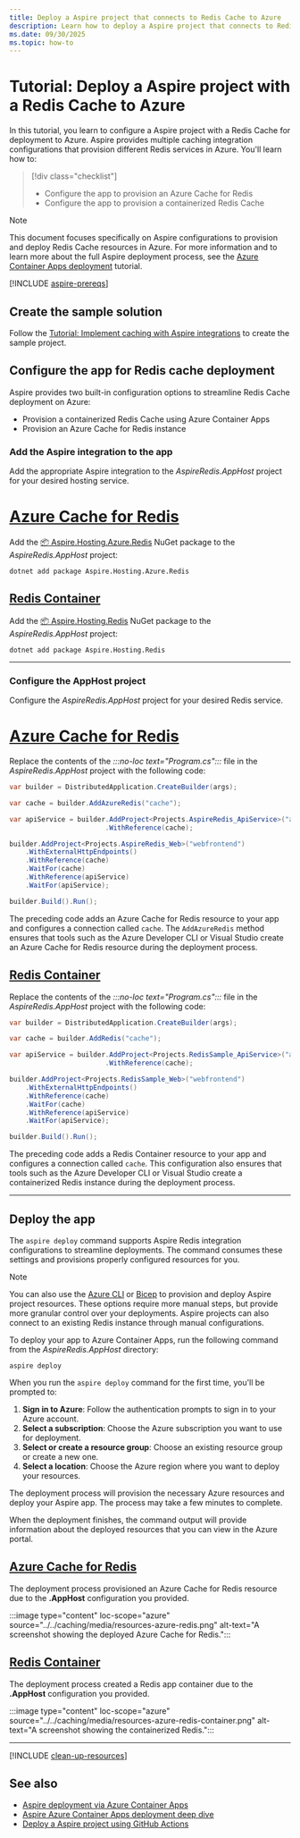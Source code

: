 ```yaml
---
title: Deploy a Aspire project that connects to Redis Cache to Azure
description: Learn how to deploy a Aspire project that connects to Redis Cache to Azure
ms.date: 09/30/2025
ms.topic: how-to
---
```


# Tutorial: Deploy a Aspire project with a Redis Cache to Azure

In this tutorial, you learn to configure a Aspire project with a Redis Cache for deployment to Azure. Aspire provides multiple caching integration configurations that provision different Redis services in Azure. You'll learn how to:

> [!div class="checklist"]
>
> - Configure the app to provision an Azure Cache for Redis
> - Configure the app to provision a containerized Redis Cache

> [!NOTE]
> This document focuses specifically on Aspire configurations to provision and deploy Redis Cache resources in Azure. For more information and to learn more about the full Aspire deployment process, see the [Azure Container Apps deployment](/dotnet/aspire/deployment/azure/aca-deployment?pivots=azure-azd) tutorial.

[!INCLUDE [aspire-prereqs](../../includes/aspire-prereqs.md)]

## Create the sample solution

Follow the [Tutorial: Implement caching with Aspire integrations](../../caching/caching-integrations.md) to create the sample project.

## Configure the app for Redis cache deployment

Aspire provides two built-in configuration options to streamline Redis Cache deployment on Azure:

- Provision a containerized Redis Cache using Azure Container Apps
- Provision an Azure Cache for Redis instance

### Add the Aspire integration to the app

Add the appropriate Aspire integration to the _AspireRedis.AppHost_ project for your desired hosting service.

# [Azure Cache for Redis](#tab/azure-redis)

Add the [📦 Aspire.Hosting.Azure.Redis](https://www.nuget.org/packages/Aspire.Hosting.Azure.Redis) NuGet package to the _AspireRedis.AppHost_ project:

```dotnetcli
dotnet add package Aspire.Hosting.Azure.Redis
```

## [Redis Container](#tab/redis-container)

Add the [📦 Aspire.Hosting.Redis](https://www.nuget.org/packages/Aspire.Hosting.Redis) NuGet package to the _AspireRedis.AppHost_ project:

```dotnetcli
dotnet add package Aspire.Hosting.Redis
```

---

### Configure the AppHost project

Configure the _AspireRedis.AppHost_ project for your desired Redis service.

# [Azure Cache for Redis](#tab/azure-redis)

Replace the contents of the _:::no-loc text="Program.cs":::_ file in the _AspireRedis.AppHost_ project with the following code:

```csharp
var builder = DistributedApplication.CreateBuilder(args);

var cache = builder.AddAzureRedis("cache");

var apiService = builder.AddProject<Projects.AspireRedis_ApiService>("apiservice")
                        .WithReference(cache);

builder.AddProject<Projects.AspireRedis_Web>("webfrontend")
    .WithExternalHttpEndpoints()
    .WithReference(cache)
    .WaitFor(cache)
    .WithReference(apiService)
    .WaitFor(apiService);

builder.Build().Run();
```

The preceding code adds an Azure Cache for Redis resource to your app and configures a connection called `cache`. The `AddAzureRedis` method ensures that tools such as the Azure Developer CLI or Visual Studio create an Azure Cache for Redis resource during the deployment process.

## [Redis Container](#tab/redis-container)

Replace the contents of the _:::no-loc text="Program.cs":::_ file in the _AspireRedis.AppHost_ project with the following code:

```csharp
var builder = DistributedApplication.CreateBuilder(args);

var cache = builder.AddRedis("cache");

var apiService = builder.AddProject<Projects.RedisSample_ApiService>("apiservice")
                        .WithReference(cache);

builder.AddProject<Projects.RedisSample_Web>("webfrontend")
    .WithExternalHttpEndpoints()
    .WithReference(cache)
    .WaitFor(cache)
    .WithReference(apiService)
    .WaitFor(apiService);

builder.Build().Run();
```

The preceding code adds a Redis Container resource to your app and configures a connection called `cache`. This configuration also ensures that tools such as the Azure Developer CLI or Visual Studio create a containerized Redis instance during the deployment process.

---

## Deploy the app

The `aspire deploy` command supports Aspire Redis integration configurations to streamline deployments. The command consumes these settings and provisions properly configured resources for you.

> [!NOTE]
> You can also use the [Azure CLI](/dotnet/aspire/deployment/azure/aca-deployment?pivots=azure-cli) or [Bicep](/dotnet/aspire/deployment/azure/aca-deployment?pivots=azure-bicep) to provision and deploy Aspire project resources. These options require more manual steps, but provide more granular control over your deployments. Aspire projects can also connect to an existing Redis instance through manual configurations.

To deploy your app to Azure Container Apps, run the following command from the _AspireRedis.AppHost_ directory:

```Aspire
aspire deploy
```

When you run the `aspire deploy` command for the first time, you'll be prompted to:

1. **Sign in to Azure**: Follow the authentication prompts to sign in to your Azure account.
1. **Select a subscription**: Choose the Azure subscription you want to use for deployment.
1. **Select or create a resource group**: Choose an existing resource group or create a new one.
1. **Select a location**: Choose the Azure region where you want to deploy your resources.

The deployment process will provision the necessary Azure resources and deploy your Aspire app. The process may take a few minutes to complete.

When the deployment finishes, the command output will provide information about the deployed resources that you can view in the Azure portal.

## [Azure Cache for Redis](#tab/azure-redis)

The deployment process provisioned an Azure Cache for Redis resource due to the **.AppHost** configuration you provided.

:::image type="content" loc-scope="azure" source="../../caching/media/resources-azure-redis.png" alt-text="A screenshot showing the deployed Azure Cache for Redis.":::

## [Redis Container](#tab/redis-container)

The deployment process created a Redis app container due to the **.AppHost** configuration you provided.

:::image type="content" loc-scope="azure" source="../../caching/media/resources-azure-redis-container.png" alt-text="A screenshot showing the containerized Redis.":::

---

[!INCLUDE [clean-up-resources](../../includes/clean-up-resources.md)]

## See also

- [Aspire deployment via Azure Container Apps](../azd/aca-deployment.md)
- [Aspire Azure Container Apps deployment deep dive](../azd/aca-deployment-azd-in-depth.md)
- [Deploy a Aspire project using GitHub Actions](../azd/aca-deployment-github-actions.md)
